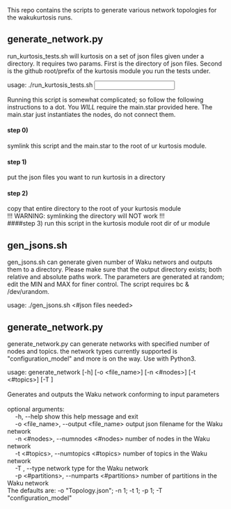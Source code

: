 This repo contains the scripts to generate various network topologies for the wakukurtosis runs. 

## generate_network.py
run_kurtosis_tests.sh will kurtosis on a set of json files given under a directory. It requires two params. First is the directory of json files. Second is the github root/prefix of the kurtosis module you run the tests under.</br>

usage: ./run_kurtosis_tests.sh <input dir> <repo prefix> </br>

Running this script is somewhat complicated; so follow the following instructions to a dot. You *WILL* require the main.star provided here. The main.star just instantiates the nodes, do not connect them.

#### step 0)
  symlink this script and the main.star to the root of ur kurtosis module.</br>
#### step 1)
  put the json files you want to run kurtosis in a directory</br>
#### step 2)
   copy that entire directory to the root of your kurtosis module</br>
   !!! WARNING: symlinking the directory will NOT work !!!</br>
####step 3)
   run this script in the kurtosis module root dir of ur module</br>




## gen_jsons.sh
gen_jsons.sh can generate given number of Waku networs and outputs them to a directory. Please make sure that the output directory exists; both relative and absolute paths work. The parameters are generated at random; edit the MIN and MAX for finer control. The script requires bc & /dev/urandom.<br>

usage: ./gen_jsons.sh <output dir> <#json files needed> </br>

## generate_network.py
generate_network.py can generate networks with specified number of nodes and topics. the network types currently supported is "configuration_model" and more is on the way. Use with Python3.

usage: generate_network [-h] [-o <file_name>] [-n <#nodes>] [-t <#topics>]
                        [-T <type>] <br>
</br>
Generates and outputs the Waku network conforming to input parameters<br>
</br>
optional arguments:</br>
&emsp;  -h, --help            show this help message and exit</br>
&emsp;  -o <file_name>, --output <file_name> output json filename for the Waku network </br>
&emsp;  -n <#nodes>, --numnodes <#nodes> number of nodes in the Waku network </br>
&emsp;  -t <#topics>, --numtopics <#topics> number of topics in the Waku network </br>
&emsp;  -T <type>, --type <type>  network type for the Waku network </br>
&emsp;  -p <#partitions>, --numparts <#partitions> number of partitions in the Waku network
</br>
The defaults are: -o "Topology.json"; -n 1; -t 1; -p 1; -T
"configuration_model"
</br>
